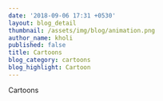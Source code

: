 ```yaml
---
date: '2018-09-06 17:31 +0530'
layout: blog_detail
thumbnail: /assets/img/blog/animation.png
author_name: kholi
published: false
title: Cartoons
blog_category: cartoons
blog_highlight: Cartoon
---
```

Cartoons